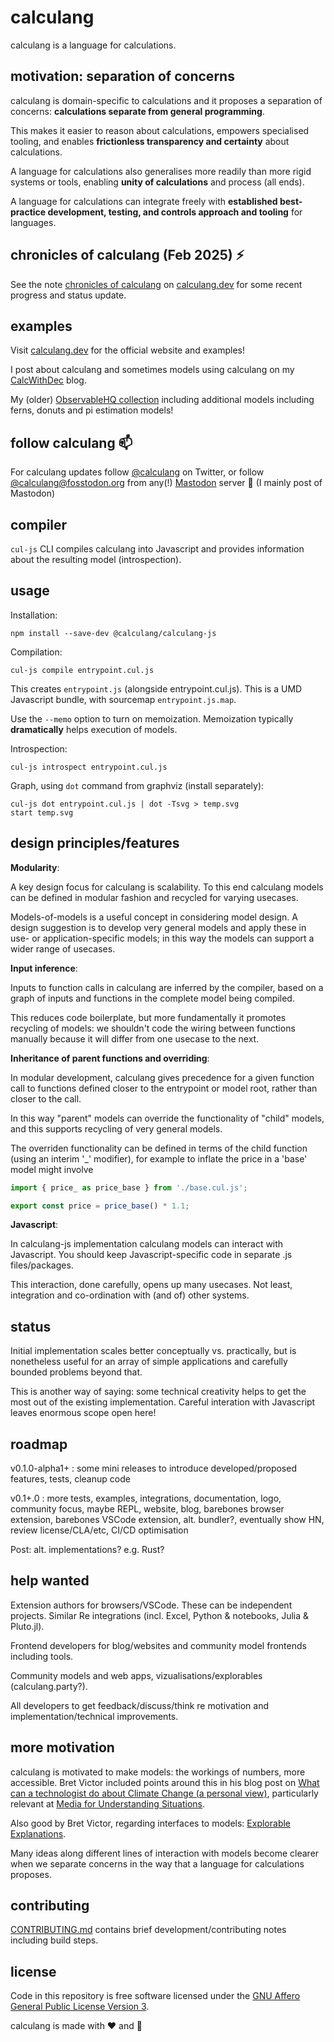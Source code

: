 # calculang

calculang is a language for calculations.

## motivation: separation of concerns

calculang is domain-specific to calculations and it proposes a separation of concerns: **calculations separate from general programming**.

This makes it easier to reason about calculations, empowers specialised tooling, and enables **frictionless transparency and certainty** about calculations.

A language for calculations also generalises more readily than more rigid systems or tools, enabling **unity of calculations** and process (all ends).

A language for calculations can integrate freely with **established best-practice development, testing, and controls approach and tooling** for languages.

## chronicles of calculang (Feb 2025) ⚡

See the note [chronicles of calculang](https://calculang.dev/#chronicles-of-calculang-feb-2025-published-work-and-status) on [calculang.dev](https://calculang.dev) for some recent progress and status update.

## examples

Visit [calculang.dev](https://calculang.dev) for the official website and examples!

I post about calculang and sometimes models using calculang on my [CalcWithDec](https://calcwithdec.dev/) blog.

My (older) [ObservableHQ collection](https://observablehq.com/collection/@declann/calculang) including additional models including ferns, donuts and pi estimation models!


## follow calculang 📫

For calculang updates follow [@calculang](https://twitter.com/calculang) on Twitter, or follow [@calculang@fosstodon.org](https://fosstodon.org/@calculang) from any(!) [Mastodon](https://joinmastodon.org/) server 🐘 (I mainly post of Mastodon)

## compiler

`cul-js` CLI compiles calculang into Javascript and provides information about the resulting model (introspection).

## usage

Installation:

```shell
npm install --save-dev @calculang/calculang-js
```

Compilation:

```shell
cul-js compile entrypoint.cul.js
```

This creates `entrypoint.js` (alongside entrypoint.cul.js). This is a UMD Javascript bundle, with sourcemap `entrypoint.js.map`.

Use the `--memo` option to turn on memoization. Memoization typically **dramatically** helps execution of models.

Introspection:

```shell
cul-js introspect entrypoint.cul.js
```

Graph, using `dot` command from graphviz (install separately):

```shell
cul-js dot entrypoint.cul.js | dot -Tsvg > temp.svg
start temp.svg
```

## design principles/features

**Modularity**:

A key design focus for calculang is scalability. To this end calculang models can be defined in modular fashion and recycled for varying usecases.

Models-of-models is a useful concept in considering model design. A design suggestion is to develop very general models and apply these in use- or application-specific models; in this way the models can support a wider range of usecases.

**Input inference**:

Inputs to function calls in calculang are inferred by the compiler, based on a graph of inputs and functions in the complete model being compiled.

This reduces code boilerplate, but more fundamentally it promotes recycling of models: we shouldn't code the wiring between functions manually because it will differ from one usecase to the next.

**Inheritance of parent functions and overriding**:

In modular development, calculang gives precedence for a given function call to functions defined closer to the entrypoint or model root, rather than closer to the call.

In this way "parent" models can override the functionality of "child" models, and this supports recycling of very general models.

The overriden functionality can be defined in terms of the child function (using an interim '_' modifier), for example to inflate the price in a 'base' model might involve

```javascript
import { price_ as price_base } from './base.cul.js';

export const price = price_base() * 1.1;
```

**Javascript**:

In calculang-js implementation calculang models can interact with Javascript. You should keep Javascript-specific code in separate .js files/packages.

This interaction, done carefully, opens up many usecases. Not least, integration and co-ordination with (and of) other systems.

## status

Initial implementation scales better conceptually vs. practically, but is nonetheless useful for an array of simple applications and carefully bounded problems beyond that.

This is another way of saying: some technical creativity helps to get the most out of the existing implementation. Careful interation with Javascript leaves enormous scope open here!

## roadmap

v0.1.0-alpha1+ : some mini releases to introduce developed/proposed features, tests, cleanup code

v0.1+.0 : more tests, examples, integrations, documentation, logo, community focus,  maybe REPL, website, blog, barebones browser extension, barebones VSCode extension, alt. bundler?, eventually show HN, review license/CLA/etc, CI/CD optimisation

Post: alt. implementations? e.g. Rust?

## help wanted

Extension authors for browsers/VSCode. These can be independent projects. Similar Re integrations (incl. Excel, Python & notebooks, Julia & Pluto.jl).

Frontend developers for blog/websites and community model frontends including tools.

Community models and web apps, vizualisations/explorables (calculang.party?).

All developers to get feedback/discuss/think re motivation and implementation/technical improvements.

## more motivation

calculang is motivated to make models: the workings of numbers, more accessible. Bret Victor included points around this in his blog post on [What can a technologist do about Climate Change (a personal view)](http://worrydream.com/ClimateChange), particularly relevant at [Media for Understanding Situations](http://worrydream.com/ClimateChange/#media).

Also good by Bret Victor, regarding interfaces to models: [Explorable Explanations](http://worrydream.com/#!/ExplorableExplanations).

Many ideas along different lines of interaction with models become clearer when we separate concerns in the way that a language for calculations proposes.

## contributing

[CONTRIBUTING.md](./CONTRIBUTING.md) contains brief development/contributing notes including build steps.

## license

Code in this repository is free software licensed under the [GNU Affero General Public License Version 3](LICENSE).

calculang is made with ❤️ and 🧉
